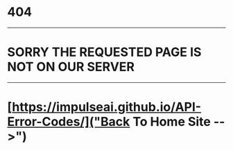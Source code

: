 # 404 #
---
# SORRY THE REQUESTED PAGE IS NOT ON OUR SERVER #
---
# [https://impulseai.github.io/API-Error-Codes/]("Back To Home Site -->") #
